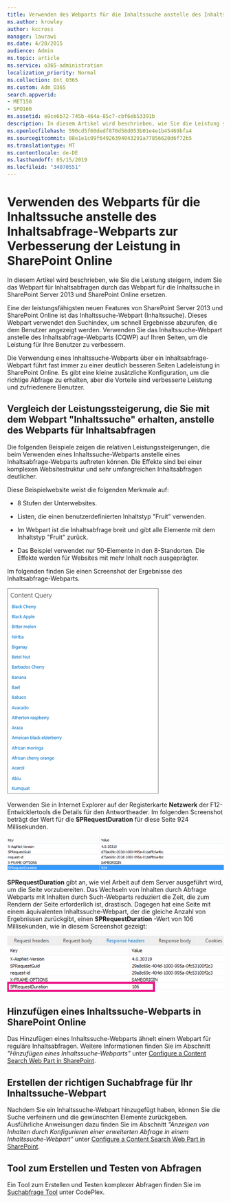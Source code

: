 ```yaml
---
title: Verwenden des Webparts für die Inhaltssuche anstelle des Inhaltsabfrage-Webparts zur Verbesserung der Leistung in SharePoint Online
ms.author: krowley
author: kccross
manager: laurawi
ms.date: 4/20/2015
audience: Admin
ms.topic: article
ms.service: o365-administration
localization_priority: Normal
ms.collection: Ent_O365
ms.custom: Adm_O365
search.appverid:
- MET150
- SPO160
ms.assetid: e8ce6b72-745b-464a-85c7-cbf6eb53391b
description: In diesem Artikel wird beschrieben, wie Sie die Leistung steigern, indem Sie das Webpart für Inhaltsabfragen durch das Webpart für die Inhaltssuche in SharePoint Server 2013 und SharePoint Online ersetzen.
ms.openlocfilehash: 590cd5f60dedf870d58d053b01e4e1b45469bfa4
ms.sourcegitcommit: 08e1e1c09f64926394043291a77856620d6f72b5
ms.translationtype: MT
ms.contentlocale: de-DE
ms.lasthandoff: 05/15/2019
ms.locfileid: "34070551"
---
```

# <a name="using-content-search-web-part-instead-of-content-query-web-part-to-improve-performance-in-sharepoint-online"></a>Verwenden des Webparts für die Inhaltssuche anstelle des Inhaltsabfrage-Webparts zur Verbesserung der Leistung in SharePoint Online

In diesem Artikel wird beschrieben, wie Sie die Leistung steigern, indem Sie das Webpart für Inhaltsabfragen durch das Webpart für die Inhaltssuche in SharePoint Server 2013 und SharePoint Online ersetzen.
  
Eine der leistungsfähigsten neuen Features von SharePoint Server 2013 und SharePoint Online ist das Inhaltssuche-Webpart (Inhaltssuche). Dieses Webpart verwendet den Suchindex, um schnell Ergebnisse abzurufen, die dem Benutzer angezeigt werden. Verwenden Sie das Inhaltssuche-Webpart anstelle des Inhaltsabfrage-Webparts (CQWP) auf Ihren Seiten, um die Leistung für Ihre Benutzer zu verbessern.
  
Die Verwendung eines Inhaltssuche-Webparts über ein Inhaltsabfrage-Webpart führt fast immer zu einer deutlich besseren Seiten Ladeleistung in SharePoint Online. Es gibt eine kleine zusätzliche Konfiguration, um die richtige Abfrage zu erhalten, aber die Vorteile sind verbesserte Leistung und zufriedenere Benutzer.
  
## <a name="comparing-the-performance-gain-you-get-from-using-content-search-web-part-instead-of-content-query-web-part"></a>Vergleich der Leistungssteigerung, die Sie mit dem Webpart "Inhaltssuche" erhalten, anstelle des Webparts für Inhaltsabfragen

Die folgenden Beispiele zeigen die relativen Leistungssteigerungen, die beim Verwenden eines Inhaltssuche-Webparts anstelle eines Inhaltsabfrage-Webparts auftreten können. Die Effekte sind bei einer komplexen Websitestruktur und sehr umfangreichen Inhaltsabfragen deutlicher.
  
Diese Beispielwebsite weist die folgenden Merkmale auf:
  
- 8 Stufen der Unterwebsites.
    
- Listen, die einen benutzerdefinierten Inhaltstyp "Fruit" verwenden.
    
- Im Webpart ist die Inhaltsabfrage breit und gibt alle Elemente mit dem Inhaltstyp "Fruit" zurück.
    
- Das Beispiel verwendet nur 50-Elemente in den 8-Standorten. Die Effekte werden für Websites mit mehr Inhalt noch ausgeprägter.
    
Im folgenden finden Sie einen Screenshot der Ergebnisse des Inhaltsabfrage-Webparts.
  
![Grafik mit Inhaltsabfrage für WebPart](media/b3d41f20-dfe5-46ed-9c0a-31057e82de33.png)
  
Verwenden Sie in Internet Explorer auf der Registerkarte **Netzwerk** der F12-Entwicklertools die Details für den Antwortheader. Im folgenden Screenshot beträgt der Wert für die **SPRequestDuration** für diese Seite 924 Millisekunden. 
  
![Screenshot mit der Anforderungsdauer von 924](media/343571f2-a249-4de2-bc11-2cee93498aea.png)
  
 **SPRequestDuration** gibt an, wie viel Arbeit auf dem Server ausgeführt wird, um die Seite vorzubereiten. Das Wechseln von Inhalten durch Abfrage Webparts mit Inhalten durch Such-Webparts reduziert die Zeit, die zum Rendern der Seite erforderlich ist, drastisch. Dagegen hat eine Seite mit einem äquivalenten Inhaltssuche-Webpart, der die gleiche Anzahl von Ergebnissen zurückgibt, einen **SPRequestDuration** -Wert von 106 Millisekunden, wie in diesem Screenshot gezeigt: 
  
![Screenshot mit der Anforderungsdauer von 106](media/b46387ac-660d-4e5e-a11c-cc430e912962.png)
  
## <a name="adding-a-content-search-web-part-in-sharepoint-online"></a>Hinzufügen eines Inhaltssuche-Webparts in SharePoint Online

Das Hinzufügen eines Inhaltssuche-Webparts ähnelt einem Webpart für reguläre Inhaltsabfragen. Weitere Informationen finden Sie im Abschnitt *"Hinzufügen eines Inhaltssuche-Webparts"* unter [Configure a Content Search Web Part in SharePoint](https://support.office.com/article/Configure-a-Content-Search-Web-Part-in-SharePoint-0dc16de1-dbe4-462b-babb-bf8338c36c9a).
  
## <a name="creating-the-right-search-query-for-your-content-search-web-part"></a>Erstellen der richtigen Suchabfrage für Ihr Inhaltssuche-Webpart

Nachdem Sie ein Inhaltssuche-Webpart hinzugefügt haben, können Sie die Suche verfeinern und die gewünschten Elemente zurückgeben. Ausführliche Anweisungen dazu finden Sie im Abschnitt *"Anzeigen von Inhalten durch Konfigurieren einer erweiterten Abfrage in einem Inhaltssuche-Webpart"* unter [Configure a Content Search Web Part in SharePoint](https://support.office.com/article/Configure-a-Content-Search-Web-Part-in-SharePoint-0dc16de1-dbe4-462b-babb-bf8338c36c9a).
  
## <a name="query-building-and-testing-tool"></a>Tool zum Erstellen und Testen von Abfragen

Ein Tool zum Erstellen und Testen komplexer Abfragen finden Sie im [Suchabfrage Tool](https://sp2013searchtool.codeplex.com/) unter CodePlex. 
  

